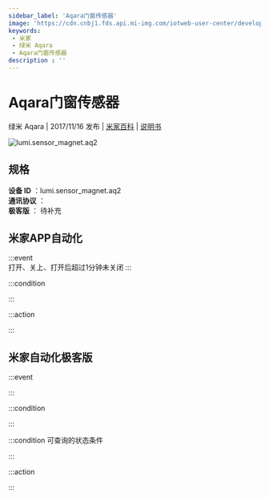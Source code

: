 ```yaml
---
sidebar_label: 'Aqara门窗传感器'
image: 'https://cdn.cnbj1.fds.api.mi-img.com/iotweb-user-center/developer_1679067441620DeaI163X.png?GalaxyAccessKeyId=AKVGLQWBOVIRQ3XLEW&Expires=9223372036854775807&Signature=KgXYSZbtiyr5yuruBizDbvj3gpI='
keywords: 
 - 米家
 - 绿米 Aqara
 - Aqara门窗传感器
description : ''
---
```

# Aqara门窗传感器

绿米 Aqara | 2017/11/16 发布 | [米家百科](https://home.mi.com/webapp/content/baike/product/index.html?model=lumi.sensor_magnet.aq2) | [说明书](https://home.mi.com/views/introduction.html?model=lumi.sensor_magnet.aq2&region=cn)

![lumi.sensor_magnet.aq2](https://cdn.cnbj1.fds.api.mi-img.com/iotweb-user-center/developer_1679067441620DeaI163X.png?GalaxyAccessKeyId=AKVGLQWBOVIRQ3XLEW&Expires=9223372036854775807&Signature=KgXYSZbtiyr5yuruBizDbvj3gpI=)

## 规格  
> 
**设备 ID** ：lumi.sensor_magnet.aq2  
**通讯协议** ：  
**极客版**  ： 待补充 


## 米家APP自动化  

:::event  
打开、关上、打开后超过1分钟未关闭
:::

:::condition  

:::

:::action   

:::

## 米家自动化极客版  

:::event  

:::

:::condition  

:::

:::condition 可查询的状态条件  

:::

:::action  

:::

        
